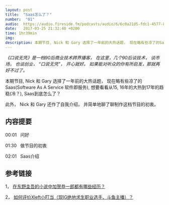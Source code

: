 ```yaml
---
layout: post
title:  "Saas怎么了？"
number:  "01"
audio:  https://audio.fireside.fm/podcasts/audio/6/6c0a21d5-fdc1-4577-8204-f1ab676dd178/episodes/f/f1ed2831-a504-4137-bc22-a7c46035946d/f1ed2831-a504-4137-bc22-a7c46035946d.mp3
date:   2017-03-25 21:32:40 +0200
time: 1hr39min
img: 
description: 本期节目, Nick 和 Gary 选择了一年前的大热话题， 现在略有些凉了的Saas(Software As A Service 软件即服务), 想要看看从15, 16年的大热到17年的趋稳(冷？), Saas到底怎么了？<Br /><Br />此外， Nick 和 Gary 还作了自我介绍， 并简单地聊了聊制作这档节目的初衷。
---
```


<p class='header-content'><i>《口说无凭》是一档90后商业技术跨界播客， 在这里，几个90后谈技术， 谈市场， 也谈创业， “口说无凭”， 开心就好。 如果能对听众的你有所启发，那就再好不过了。</i></p>

本期节目, Nick 和 Gary 选择了一年前的大热话题， 现在略有些凉了的Saas(Software As 
A Service 软件即服务), 想要看看从15, 16年的大热到17年的趋稳(冷？), Saas到底怎么了？

此外， Nick 和 Gary 还作了自我介绍， 并简单地聊了聊制作这档节目的初衷。

## 内容提要

<span class='cute_font'>00:01&nbsp;&nbsp;</span> 问好

<span class='cute_font'>01:30&nbsp;&nbsp;</span> 做节目的初衷

<span class='cute_font'>02:01&nbsp;&nbsp;</span> Saas介绍


## 参考链接

1， [在东野圭吾的小说中加贺恭一郎都有哪些经历？](https://www.baidu.com)

2， [如何评价Xleft小叮当（现IG绝地求生职业选手、斗鱼主播）？](https://www.zhihu.com)
